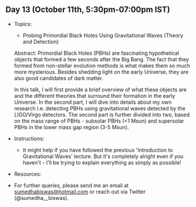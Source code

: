 ## Day 13 (October 11th, 5:30pm-07:00pm IST)

* Topics:
  * Probing Primordial Black Holes Using Gravitational Waves (Theory and Detection)
  
  Abstract: Primordial Black Holes (PBHs) are fascinating hypothetical objects that formed a few seconds after the Big Bang. The fact that they formed from non-stellar evolution methods is what makes them so much more mysterious. Besides shedding light on the early Universe, they are also good candidates of dark matter. 
  
  In this talk, I will first provide a brief overview of what these objects are and the different theories that surround their formation in the early Universe. In the second part, I will dive into details about my own research i.e. detecting PBHs using gravitational waves detected by the LIGO/Virgo detectors. The second part is further divided into two, based on the mass range of PBHs - subsolar PBHs (<1 Msun) and supersolar PBHs in the lower mass gap region (3-5 Msun). 
 
* Instructions:
  * It might help if you have followed the previous 'Introduction to Gravitational Waves' lecture. But it's completely alright even if you haven't - I'll be trying to explain everything as simply as possible! 

* Resources:

* For further queries, please send me an email at sumedhabiswas@hotmail.com or reach out via Twitter (@sumedha__biswas).
